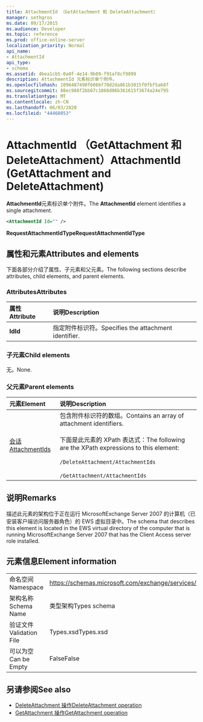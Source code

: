 ```yaml
---
title: AttachmentId （GetAttachment 和 DeleteAttachment）
manager: sethgros
ms.date: 09/17/2015
ms.audience: Developer
ms.topic: reference
ms.prod: office-online-server
localization_priority: Normal
api_name:
- AttachmentId
api_type:
- schema
ms.assetid: 4bea1cb5-0a0f-4e14-9b09-f91af8cf9899
description: AttachmentId 元素标识单个附件。
ms.openlocfilehash: 1096487490f6066f70d2da861b3015f0fbf5a68f
ms.sourcegitcommit: 88ec988f2bb67c1866d06b361615f3674a24e795
ms.translationtype: MT
ms.contentlocale: zh-CN
ms.lasthandoff: 06/03/2020
ms.locfileid: "44460853"
---
```

# <a name="attachmentid-getattachment-and-deleteattachment"></a><span data-ttu-id="1bc69-103">AttachmentId （GetAttachment 和 DeleteAttachment）</span><span class="sxs-lookup"><span data-stu-id="1bc69-103">AttachmentId (GetAttachment and DeleteAttachment)</span></span>

<span data-ttu-id="1bc69-104">**AttachmentId**元素标识单个附件。</span><span class="sxs-lookup"><span data-stu-id="1bc69-104">The **AttachmentId** element identifies a single attachment.</span></span> 
  
```xml
<AttachmentId Id="" />
```

 <span data-ttu-id="1bc69-105">**RequestAttachmentIdType**</span><span class="sxs-lookup"><span data-stu-id="1bc69-105">**RequestAttachmentIdType**</span></span>
## <a name="attributes-and-elements"></a><span data-ttu-id="1bc69-106">属性和元素</span><span class="sxs-lookup"><span data-stu-id="1bc69-106">Attributes and elements</span></span>

<span data-ttu-id="1bc69-107">下面各部分介绍了属性、子元素和父元素。</span><span class="sxs-lookup"><span data-stu-id="1bc69-107">The following sections describe attributes, child elements, and parent elements.</span></span>
  
### <a name="attributes"></a><span data-ttu-id="1bc69-108">Attributes</span><span class="sxs-lookup"><span data-stu-id="1bc69-108">Attributes</span></span>

|<span data-ttu-id="1bc69-109">**属性**</span><span class="sxs-lookup"><span data-stu-id="1bc69-109">**Attribute**</span></span>|<span data-ttu-id="1bc69-110">**说明**</span><span class="sxs-lookup"><span data-stu-id="1bc69-110">**Description**</span></span>|
|:-----|:-----|
|<span data-ttu-id="1bc69-111">**Id**</span><span class="sxs-lookup"><span data-stu-id="1bc69-111">**Id**</span></span> <br/> |<span data-ttu-id="1bc69-112">指定附件标识符。</span><span class="sxs-lookup"><span data-stu-id="1bc69-112">Specifies the attachment identifier.</span></span>  <br/> |
   
### <a name="child-elements"></a><span data-ttu-id="1bc69-113">子元素</span><span class="sxs-lookup"><span data-stu-id="1bc69-113">Child elements</span></span>

<span data-ttu-id="1bc69-114">无。</span><span class="sxs-lookup"><span data-stu-id="1bc69-114">None.</span></span>
  
### <a name="parent-elements"></a><span data-ttu-id="1bc69-115">父元素</span><span class="sxs-lookup"><span data-stu-id="1bc69-115">Parent elements</span></span>

|<span data-ttu-id="1bc69-116">**元素**</span><span class="sxs-lookup"><span data-stu-id="1bc69-116">**Element**</span></span>|<span data-ttu-id="1bc69-117">**说明**</span><span class="sxs-lookup"><span data-stu-id="1bc69-117">**Description**</span></span>|
|:-----|:-----|
|[<span data-ttu-id="1bc69-118">会话</span><span class="sxs-lookup"><span data-stu-id="1bc69-118">AttachmentIds</span></span>](attachmentids.md) <br/> | <span data-ttu-id="1bc69-119">包含附件标识符的数组。</span><span class="sxs-lookup"><span data-stu-id="1bc69-119">Contains an array of attachment identifiers.</span></span><br/><br/>  <span data-ttu-id="1bc69-120">下面是此元素的 XPath 表达式：</span><span class="sxs-lookup"><span data-stu-id="1bc69-120">The following are the XPath expressions to this element:</span></span><br/><br/>`/DeleteAttachment/AttachmentIds`<br/><br/>`/GetAttachment/AttachmentIds` <br/> |
   
## <a name="remarks"></a><span data-ttu-id="1bc69-121">说明</span><span class="sxs-lookup"><span data-stu-id="1bc69-121">Remarks</span></span>

<span data-ttu-id="1bc69-122">描述此元素的架构位于正在运行 MicrosoftExchange Server 2007 的计算机（已安装客户端访问服务器角色）的 EWS 虚拟目录中。</span><span class="sxs-lookup"><span data-stu-id="1bc69-122">The schema that describes this element is located in the EWS virtual directory of the computer that is running MicrosoftExchange Server 2007 that has the Client Access server role installed.</span></span>
  
## <a name="element-information"></a><span data-ttu-id="1bc69-123">元素信息</span><span class="sxs-lookup"><span data-stu-id="1bc69-123">Element information</span></span>

|||
|:-----|:-----|
|<span data-ttu-id="1bc69-124">命名空间</span><span class="sxs-lookup"><span data-stu-id="1bc69-124">Namespace</span></span>  <br/> |https://schemas.microsoft.com/exchange/services/2006/types  <br/> |
|<span data-ttu-id="1bc69-125">架构名称</span><span class="sxs-lookup"><span data-stu-id="1bc69-125">Schema Name</span></span>  <br/> |<span data-ttu-id="1bc69-126">类型架构</span><span class="sxs-lookup"><span data-stu-id="1bc69-126">Types schema</span></span>  <br/> |
|<span data-ttu-id="1bc69-127">验证文件</span><span class="sxs-lookup"><span data-stu-id="1bc69-127">Validation File</span></span>  <br/> |<span data-ttu-id="1bc69-128">Types.xsd</span><span class="sxs-lookup"><span data-stu-id="1bc69-128">Types.xsd</span></span>  <br/> |
|<span data-ttu-id="1bc69-129">可以为空</span><span class="sxs-lookup"><span data-stu-id="1bc69-129">Can be Empty</span></span>  <br/> |<span data-ttu-id="1bc69-130">False</span><span class="sxs-lookup"><span data-stu-id="1bc69-130">False</span></span>  <br/> |
   
## <a name="see-also"></a><span data-ttu-id="1bc69-131">另请参阅</span><span class="sxs-lookup"><span data-stu-id="1bc69-131">See also</span></span>

- [<span data-ttu-id="1bc69-132">DeleteAttachment 操作</span><span class="sxs-lookup"><span data-stu-id="1bc69-132">DeleteAttachment operation</span></span>](deleteattachment-operation.md)
- [<span data-ttu-id="1bc69-133">GetAttachment 操作</span><span class="sxs-lookup"><span data-stu-id="1bc69-133">GetAttachment operation</span></span>](getattachment-operation.md)

